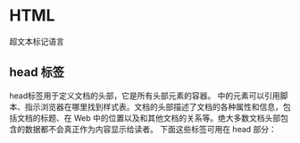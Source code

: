 # HTML

超文本标记语言

## head 标签

head标签用于定义文档的头部，它是所有头部元素的容器。<head> 中的元素可以引用脚本、指示浏览器在哪里找到样式表。文档的头部描述了文档的各种属性和信息，包括文档的标题、在 Web 中的位置以及和其他文档的关系等。绝大多数文档头部包含的数据都不会真正作为内容显示给读者。
下面这些标签可用在 head 部分：<title>、<meta>、<link>、<style>、 <script>、 <base>。

```html
<html>
	<head>
		<!--
			页面注释
			可以放入<title>、<meta>、<style>、<script>、<base>
		-->
		<!--页面标题-->
		<title>百度一下，你就知道</title>
		<!--设置页面的编码，防止乱码现象
				利用meta标签
				charset="UTF-8"
		-->
		<meta charset="utf-8">
		<!--页面刷新效果-->
		<!--<meta http-equiv="refresh" content="3;http://www.baidu.com"  />-->
		<!--页面作者-->
		<meta name = "author" content="chs;1374347231@qq.com"  />
		<!--页面描述-->
		<meta name ="description" content="陈慧珊简介" />
		<!--link 标签引入外部资源-->
		<link rel = "shortcut icon" href="https://www.baidu.com/favicon.ico" type="image/x-icon" />
		
	</head>
	<body>
	<!--
	body标签中：放入页面展示的内容	
	-->
		hello 这里是第一个html！！！
	</body>
</html><html>
	<head>
		<!--
			页面注释
			可以放入<title>、<meta>、<style>、<script>、<base>
		-->
		<!--页面标题-->
		<title>百度一下，你就知道</title>
		<!--设置页面的编码，防止乱码现象
				利用meta标签
				charset="UTF-8"
		-->
		<meta charset="utf-8">
		<!--页面刷新效果-->
		<!--<meta http-equiv="refresh" content="3;http://www.baidu.com"  />-->
		<!--页面作者-->
		<meta name = "author" content="chs;1374347231@qq.com"  />
		<!--页面描述-->
		<meta name ="description" content="陈慧珊简介" />
		<!--link 标签引入外部资源-->
		<link rel = "shortcut icon" href="https://www.baidu.com/favicon.ico" type="image/x-icon" />
	</head>
	<body>
	<!--
	body标签中：放入页面展示的内容	
	-->
		hello 这里是第一个html！！！
	</body>
</html>
```

运行效果：

<img src="https://gitee.com/TeaSea33/typora-picgo/raw/master/img/20210713192135.png" alt="image-20210713192135511" style="zoom:50%;" />

## body 标签

body 元素是定义文档的主体。body 元素包含文档的所有内容（比如文本、超链接、图像、表格和列表等等。）body是用在网页中的一种HTML标签，标签是用在网页中的一种HTML标签，表示网页的主体部分，也就是用户可以看到的内容，可以包含文本、图片、音频、视频等各种内容。

### 文本标签

<div align="center" alt="image-20210713192339192" style="zoom: 50%;">
    	<img src="https://gitee.com/TeaSea33/typora-picgo/raw/master/img/20210713192339.png" alt="image-20210713192339192"> 
</div>

实体名称

```html
<!DOCTYPE html>
<html>
	<head>
		<meta charset="UTF-8">
		<title></title>
	</head>
	<body>
		<!--
			h1-h6字号逐渐变小，每个标题独占一行，自带换行效果
			h7之后属于无效标签，但是浏览器也不会报错，而是以普通文本的形式展现
		-->
		<h1>媒体：为人父母，要不要“持证上岗”</h1>
		<h2>媒体：为人父母，要不要“持证上岗 ”</h2>
		<h3>媒体：为人父母，要不要“持证上岗”</h3>
		<!--横线标签
			width：设置宽度
					300px 固定宽度
					30% 页面宽度的百分比， 会随着页面宽度的变化而变化
			align: 设置位置 left,center,right 默认不写的话就是center居中效果
		-->
		<hr width="300px" align="center" />
		<hr width="30%" align="center" />
		<!--
			段落标签
			段落效果：段落中文字自动换行，段落和段落之间有空行
		-->
		<p>&nbsp;&nbsp;&nbsp;26日，“建议父母持合格&lt;父母证&gt;上岗&copy;”冲上微博热搜，迅速引发热议。在正在召开的全国两会上，全国政协委员许洪玲建议在社区举办家长课堂，建立“家长教育指导工作室”。针对准备入小学的家长开展相关课程教育，颁发“合格父母”上岗证随学生档案入学。5月26日，“建议父母持合格父母证上岗”冲上微博热搜，迅速引发热议。在正在召开的全国两会上，全国政协委员许洪玲建议在社区举办家长课堂，建立“家长教育指导工作室”。针对准备入小学的家长开展相关课程教育，颁发“合格父母”上岗证随学生档案入学。5月26日，“建议父母持合格父母证上岗”冲上微博热搜，迅速引发热议。在正在召开的全国两会上，全国政协委员许洪玲建议在社区举办家长课堂，建立“家长教育指导工作室”。针对准备入小学的家长开展相关课程教育，颁发“合格父母”上岗证随学生档案入学。</p>
		<p>&emsp;26日，“建议父母持合格&lt;父母证&gt;上岗&copy;”冲上微博热搜，迅速引发热议。在正在召开的全国两会上，全国政协委员许洪玲建议在社区举办家长课堂，建立“家长教育指导工作室”。针对准备入小学的家长开展相关课程教育，颁发“合格父母”上岗证随学生档案入学。5月26日，“建议父母持合格父母证上岗”冲上微博热搜，迅速引发热议。在正在召开的全国两会上，全国政协委员许洪玲建议在社区举办家长课堂，建立“家长教育指导工作室”。针对准备入小学的家长开展相关课程教育，颁发“合格父母”上岗证随学生档案入学。5月26日，“建议父母持合格父母证上岗”冲上微博热搜，迅速引发热议。在正在召开的全国两会上，全国政协委员许洪玲建议在社区举办家长课堂，建立“家长教育指导工作室”。针对准备入小学的家长开展相关课程教育，颁发“合格父母”上岗证随学生档案入学。</p>
		<p>26日，“建议父母持合格&lt;父母证&gt;上岗&copy;”冲上微博热搜，迅速引发热议。在正在召开的全国两会上，全国政协委员许洪玲建议在社区举办家长课堂，建立“家长教育指导工作室”。针对准备入小学的家长开展相关课程教育，颁发“合格父母”上岗证随学生档案入学。5月26日，“建议父母持合格父母证上岗”冲上微博热搜，迅速引发热议。在正在召开的全国两会上，全国政协委员许洪玲建议在社区举办家长课堂，建立“家长教育指导工作室”。针对准备入小学的家长开展相关课程教育，颁发“合格父母”上岗证随学生档案入学。5月26日，“建议父母持合格父母证上岗”冲上微博热搜，迅速引发热议。在正在召开的全国两会上，全国政协委员许洪玲建议在社区举办家长课堂，建立“家长教育指导工作室”。针对准备入小学的家长开展相关课程教育，颁发“合格父母”上岗证随学生档案入学。</p>
	    
	    <!--加粗倾斜下划线-->
	    <b>加粗</b>
	    <i>倾斜</i>
	    <u>下划线</u>
	    <i><u><b>加粗倾斜下划线</b></u></i>
	    <!--一箭穿心-->
	    <del>谭颖</del>
	    <!--预编译标签：在页面上显示原样效果-->
	    <pre>
	    public static void main(string[] args){
	    	stopThinkingAboutHer();
	    }
	    </pre>    
	    <!--换行-->
	    	陈慧珊要快点忘掉谭颖呀<br />好像很难
	    	
	    <!--字体标签-->
	    <font color="aqua" size= "7" face="黑体"><p> 建议你不要听情歌了</p></font>
	</body>
	
</html>


```

运行效果：

<img src="https://gitee.com/TeaSea33/typora-picgo/raw/master/img/20210713192218.png" alt="image-20210713192218310" style="zoom: 67%;" />

### 多媒体标签

```html
<!DOCTYPE html>
<html>
        <head>
                <meta charset="UTF-8">
                <title></title>
        </head>
        <body>
                <!--图片
                        src:引入图片的位置
                                引入本地资源
                                引入网络资源
                        width:设置宽度
                        height:设置高度
                        注意:一般高度和宽度只设置一个即可，另一个会按照比例自动适应
                        title:鼠标悬浮在图片上的时候的提示语，默认情况下（没有设置alt属性） 图片如果加载失败那么提示语也是title的内容
                        alt:图片加载失败的提示语
                -->
                <img src="img/ss6.jpg" width="300px" title="这是一个美女小姐姐" alt="图片加载失败"/>
                <img src="https://ss0.bdstatic.com/70cFvHSh_Q1YnxGkpoWK1HF6hhy/it/u=1833909874,761626004&fm=26&gp=0.jpg" />
                <!--音频-->
                <embed src="music/我要你.mp3"></embed>
                <br />
                <!--视频-->
                <embed src="video/周杰伦 - 说好的幸福呢.mp4" width="500px" height="500px"></embed>
                <embed src="//player.video.iqiyi.com/38913f9ed7358c0933e82a03d9b26ec1/0/0/v_19rv8qeokk.swf-albumId=9194699400-tvId=9194699400-isPurchase=0-cnId=undefined" allowFullScreen="true" quality="high" width="480" height="350" align="middle" allowScriptAccess="always" type="application/x-shockwave-flash"></embed>
        </body>
</html>

```



### 超链接标签

```html
<!DOCTYPE html>
<html>
        <head>
                <meta charset="UTF-8">
                <title></title>
        </head>
        <body>
                <!--超链接标签：作用：实现页面的跳转功能
                        href:控制跳转的目标位置
                        target:_self 在自身页面打开 （默认效果也是在自身页面打开）    _blank 在空白页面打开
                --> 
                <a href="文本标签.html">这是一个超链接01</a><!--跳转到本地资源-->
                <a href="">这是一个超链接02</a> <!--跳转到自身页面-->
                <a href="abc">这是一个超链接03</a><!--跳转的目标找不到，提示找不到资源-->
                <a href="https://www.baidu.com" target="_self">这是一个超链接04</a><!--跳转到网络资源-->
                <a href="https://www.baidu.com" target="_blank">这是一个超链接05</a><!--跳转到网络资源-->
                
                <a href="https://www.baidu.com" target="_blank"><img src="img/ss.jpg" /></a>
        </body>
</html>

```

### 列表标签

```html
<!DOCTYPE html>
<html>
        <head>
                <meta charset="UTF-8">
                <title></title>
        </head>
        <body>
                <!--无序列表:
                        type:可以设置列表前图标的样式   type="square"
                        如果想要更换图标样式，需要借助css技术： style="list-style:url(img/act.jpg) ;"
                -->
                <h1>起床以后需要做的事</h1>
                <ul type="square">
                        <li>睁眼</li>
                        <li>穿衣服</li>
                        <li>上厕所</li>
                        <li>吃早饭</li>
                        <li>洗漱</li>
                        <li>出门</li>
                </ul>
                <!--有序列表:
                        type:可以设置列表的标号：1,a,A,i,I
                        start:设置起始标号
                -->
                <h1>学习java的顺序</h1>
                <ol type="A" start="3">
                        <li>JAVASE</li>
                        <li>ORACLE</li>
                        <li>MYSQL</li>
                        <li>HTML</li>
                        <li>CSS</li>
                        <li>JS</li>
                </ol>
        </body>
</html>

```



### 表格标签

```html
<!DOCTYPE html>
<html>
        <head>
                <meta charset="UTF-8">
                <title></title>
        </head>
        <body>
                <!--表格：4行4列
                        table:表格
                        tr:行
                        td:单元格
                        th:特殊单元格：表头效果：加粗，居中
                        默认情况下表格是没有边框的，通过属性来增加表框：
                        border:设置边框大小
                        cellspacing：设置单元格和边框之间的空隙
                        align="center"  设置居中
                        background 设置背景图片 background="img/ss.jpg"
                        bgcolor :设置背景颜色
                        rowspan:行合并
                        colspan：列合并
                -->
                <table border="1px" cellspacing="0px" width="400px" height="300px" bgcolor="darkseagreen" >
                        <tr bgcolor="bisque">
                                <th>学号</th>
                                <th>姓名</th>
                                <th>年纪</th>
                                <th>成绩</th>
                        </tr>
                        <tr>
                                <td align="center">1001</td>
                                <td>丽丽</td>
                                <td>19</td>
                                <td rowspan="3">90.5</td>
                        </tr>
                        <tr>
                                <td colspan="2" align="center">2006</td>
                                <td>30</td>
                        </tr>
                        <tr>
                                <td>3007</td>
                                <td>小明</td>
                                <td>18</td>
                        </tr>
                </table>
        </body>
</html>

```

结果：

<img src="https://gitee.com/TeaSea33/typora-picgo/raw/master/img/20210713191848.png" alt="image-20210713191835355" style="zoom: 67%;" />



## 框架

### 内嵌框架

内嵌框架是用于在网页中嵌入一个网页并让它在网页中显示.
添加内嵌框架的语法:

```html
<iframe src=" URL "></iframe> 
<!--URL --- 指定独立网页的路径-->
```

#### 实例一：展示商品

* 首页

  ```html
  <!DOCTYPE html>
  <html>
  	<head>
  		<meta charset="UTF-8">
  		<title>首页</title>
  	</head>
  	<body>
  		<iframe src="音乐导航.html" height="700px" width="30%"></iframe>
  		<iframe src="展示页面.html" name ="iframe_my" height="700px" width="67%"  src="img/肆无忌惮.png"></iframe>
  	</body>
  </html>
  
  ```

* 目录页

  ```html
  <!DOCTYPE html>
  <html>
      <head>
          <meta charset="UTF-8">
          <title>音乐导航</title>
      </head>
      <body>
          <ul>
              <li>
                  <a href="img/肆无忌惮.png" target="iframe_my">肆无忌惮 ---薛之谦</a>
              </li>
              <li>
                  <a href="img/梦伴.png" target="iframe_my">梦伴 ---李悦君</a>
              </li>
              <li>
                  <a href="img/stay.png" target="iframe_my">stay ---The kid LAROL/Justin Bieber</a>
              </li>
              <li>
                  <a href="img/Blue&Grey.png" target="iframe_my">Blue&Grey ---BTS</a>
              </li>			
          </ul>
      </body>
  </html>
  
  
  ```

  

* 展示页

  ```html
  <!DOCTYPE html>
  <html>
      <head>
          <meta charset="UTF-8">
          <title></title>
      </head>
      <body>
          这是展示列表
      </body>
  </html>
  
  ```

  效果：

  <img src="https://gitee.com/TeaSea33/typora-picgo/raw/master/img/20210713203134.png" alt="image-20210713203134473" style="zoom: 33%;" />

#### 实例二：邮箱

##### 登录首页

```html
<!DOCTYPE html>
<html>
	<head>
		<meta charset="utf-8" />
		<title></title>
	</head>
	<body>
		<font color="cornflowerblue" size= "3" face="黑体" >
			<p align="center">
				用户名<input type="text" /><br />
				密&emsp;码<input type="password" /><br />
				<a href="邮箱首页.html">登录</a>
			</p>
		</font>
	</body>
</html>

```

效果：

<img src="https://gitee.com/TeaSea33/typora-picgo/raw/master/img/20210713211204.png" alt="image-20210713211204526" style="zoom:50%;" />

##### 邮箱页

```html
<!DOCTYPE html>
<html>
    <head>
        <meta charset="UTF-8">
        <title></title>
    </head>
    <body>
        <!--邮箱上侧的页面-->
        <iframe src="邮箱上侧.html" width="100%" height="100px" align="middle"></iframe>
        <!--邮箱左侧页面-->
        <iframe src="邮箱左侧.html" width="20%" height="500px" align="left"></iframe>
        <!--邮箱右侧页面-->
        <iframe src="邮箱右侧.html" name="if1" width="78%" height="500px" align="right"></iframe>
    </body>
</html>

```



上侧

```html
<!DOCTYPE html>
<html>
    <head>
        <meta charset="UTF-8">
        <title></title>
    </head>
    <body>
        <font color="blueviolet" face="黑体">
            <h1>
                欢迎来到TeaSea33的邮箱！！！
            </h1>
        </font>
    </body>
</html>

```

左侧

```html
<!DOCTYPE html>
<html>
    <head>
        <meta charset="UTF-8">
        <title></title>
    </head>
    <body>
        <font color="cornflowerblue" size= "5" face="黑体">
            <ul>
                <li>
                    <a href="img/写信.png" target="if1">
                        写信
                    </a>
                </li>
                <li>
                    <a href="img/收信箱.png" target="if1">
                        收信箱
                    </a>
                </li>
                <li>
                    <a href="img/垃圾箱.png" target="if1">
                        垃圾箱
                    </a>
                </li>
            </ul>
        </font>
    </body>
</html>

```

右侧

```html
<!DOCTYPE html>
<html>
    <head>
        <meta charset="UTF-8">
        <title></title>
    </head>
    <body>
        展示页面
    </body>
</html>
```

效果

<img src="https://gitee.com/TeaSea33/typora-picgo/raw/master/img/20210713211612.png" alt="image-20210713211612138" style="zoom: 25%;" />



### 框架集合

```html
<!DOCTYPE html>
<html>
    <head>
        <meta charset="UTF-8">
        <title></title>
    </head>
    <!--框架集合：和body是并列的概念，不要将框架集合放入body中-->
    <frameset rows="20%,*,30%">
        <frame />
        <frameset cols="30%,40%,*">
            <frame />
            <frame src="index.html"/>
            <frame />
        </frameset>
        <frameset cols="50%,*">
            <frame />
            <frame />
        </frameset>
    </frameset>
</html>

```

将上面的页面改为

```html
<!DOCTYPE html>
<html>
    <head>
        <meta charset="UTF-8">
        <title></title>
    </head>
    <frameset rows="20%,*">
        <frame src="邮箱上侧.html" width="100%" height="100px" align="middle"/>
        <frameset cols="30%,*">
            <frame src="邮箱左侧.html" width="20%" height="500px" align="left"/>
            <frame src="邮箱右侧.html" name="if1" width="78%" height="500px" align="right"/>
        </frameset>
    </frameset>
</html>

```

## Form表单

​		表单在 Web 网页中用来给访问者填写信息，从而能采集客户端信息，使网页具有交互的功能。一般是将表单设计在一个Html 文档中，当用户填写完信息后做**提交(submit)**操作，于是表单的内容就从客户端的浏览器传送到服务器上，经过服务器上程序处理后，再将用户所需信息传送回客户端的浏览器上，这样网页就具有了交互性。这里我们只讲怎样使用Html 标志来设计表单。
​		所有的用户输入内容的地方都用表单来写，如登录注册、搜索框。
​		一个表单一般应该包含用户填写信息的输入框,提交按钮等，这些输入框,按钮叫做控件,表单很像容器,它能够容纳各种各样的控件。

```html
<form action＝"url" method=get|post name="myform" ></form>
-name：表单提交时的名称
-action：提交到的地址
-method：提交方式，有get和post两种，默认为get
```

```html
<!DOCTYPE html>
<html>
	<head>
		<meta charset="UTF-8">
		<title></title>
	</head>
	<body>
		<!--定义form表单
			【1】action属性
			地址栏信息：
			http://127.0.0.1:8020/Form表单/aaa?username=admin&pwd=chcsiu
			？之前是提交的资源的目的地址
				http:信息交互遵照http协议
				127.0.0.1:代表本机的IP地址
				8020:端口号---HBuilder内置服务器的端口号
				Form表单:指的是你项目的名字
				PS:浏览器的地址栏不支持中文，都会转为编码传送，如果在地址栏看到中文，只是当前浏览器给的一个友好展示
			？之后是提交的具体数据
				username=admin&pwd=chcsiu
				我们写的文本框和密码框都要加入一个属性：name
				然后name属性和具体录入的信息会拼成一个键值对的形式
				多个键值对之间，用&符号进行拼接
				PS:只有form表单中的内容才会被收集并提交
			【2】 method属性 （默认情况下值为get）
			get 提交的数据可见 不安全 提交数据长度有限制 效率高
			post 提交的数据不可见 安全 提交的数据 效率低
		-->
		<form action="aaa" method="post">
			用户名 ：<input type="text" name="username"/><br />
			密码：<input type="password" name="pwd" /><br />
			<!--提交按钮-->
			<input type="submit" />
		</form>
		用户名2：<input  type="text" />
	</body>
</html>

```

效果：

<img src="https://gitee.com/TeaSea33/typora-picgo/raw/master/img/20210714093952.png" alt="image-20210714093951886" style="zoom:33%;" /> 

#### 实例：模仿百度搜索

```html
<!DOCTYPE html>
<html>
    <head>
        <meta charset="UTF-8">
        <title>百度一下你就知道</title>
        <link rel="icon" sizes="any" mask href="//www.baidu.com/img/baidu_85beaf5496f291521eb75ba38eacbd87.svg">
    </head>
    <body>
        <!--百度的连接
		https://www.baidu.com/s	(找到action)
		?
		...&wd=java&... (找到文本框名)
		-->
        <form action="https://www.baidu.com/s" method="get">
            <!--文本框-->
            <input type="text" name="wd" />
            <!--提交按钮-->
            <input type="submit" value="百度一下" />
        </form>
    </body>
</html>

```

### 表单元素

#### 1. 文本框

```html
<!--文本框
	input标签使用很广泛，通过type属性的不同性，来表现不通过的形态，表单元素必须有一个属性：name有了name才可以提交书数据，才可以采集数据，然后提交的时候以键值对的形式拼到一起。
value:就是文本框中的具体内容;键值对：name=value的形式
placeholder--默认提示语
readonly--只读：无法更改
写法：readonly="true"；readonly；readonly="readonly"
disabled--禁用：不能提交
-->
<input type="text" name="uname" placeholder="请输入身份证信息"/><br />
<input type="text" name="uname" value="123" readonly="true"><br />
<input type="text" name="uname" value="123" readonly/><br />
```

效果：

<img src="https://gitee.com/TeaSea33/typora-picgo/raw/master/img/20210714194452.png" style="zoom: 50%;" />

#### 2. 密码框

```html
<!--密码框-->
<input type="password" name="pwd" /><br />
```

效果：

<img src="https://gitee.com/TeaSea33/typora-picgo/raw/master/img/20210714194418.png" alt="image-20210714194418873" style="zoom:50%;" />

#### 3. 按钮

##### 普通按钮

```html
<!--普通按钮：没有什么效果就是可以点击，js可以加入事件-->
<input type="button" value="普通" />
```

效果：

<img src="https://gitee.com/TeaSea33/typora-picgo/raw/master/img/20210714195057.png" alt="image-20210714195057422" style="zoom:50%;" />

##### 单选按钮

```html
<!--单选按钮
注意：一组当选按钮，必须通过name属性来控制，让它们在一个分组中，然后在一个分组里只能选择一个
正常状态下，提交数据为:gender=on,后台不能区分你提交的数据
-->
性别：
<input type="radio" name="gender" value="1" checked/>男
<input type="radio" name="gender" value="2"/>女<br />
```

效果：

<img src="https://gitee.com/TeaSea33/typora-picgo/raw/master/img/20210714194743.png" alt="image-20210714194743474" style="zoom:50%;" />

##### 多选按钮

```html
<!--多选按钮
必须通过name属性来控制，让它们在一个分组中，然后在一个分组里可以选择多个
不同的选项的value值要控制为不同，这样后台接收就可以区分了
多个选项提交的时候，键值对用&符号进行拼接：例如下：
favlan=1&favlan=3
-->
<input type="checkbox" name="favlan" value="1"/>java
<input type="checkbox" name="favlan" value="2"/>python
<input type="checkbox" name="favlan" value=""/>php
<input type="checkbox" name="favlan"value=""/>c#
```

效果：

<img src="https://gitee.com/TeaSea33/typora-picgo/raw/master/img/20210714202438.png" alt="image-20210714202438190" style="zoom:50%;" />

##### 图片按钮

```html
<!--特殊按钮：图片按钮 点击是可以提交的-->
<input type="image" src="img/1.jpg" width="100px" />
```

##### 重置按钮

```html
<!--特殊按钮：重置按钮：将页面恢复到初始状态-->
<input type="reset" />
```

##### 提交按钮

```html
<!--特殊按钮：提交按钮：具备提交功能-->
<input type="submit" />
```

#### 4.下拉列表

select

```html
<!--下拉列表
	selected 默认选中
	multiple 多选
-->
你喜欢的城市
<select name="city" multiple="multiple">
    <option value="0">---请选择---</option>
    <option value="1">成都市</option>
    <option value="2" selected="selected">北京市</option> 
    <option value="3">重庆市</option>
    <option value="4">广州市</option>
</select>
```

效果：

<img src="https://gitee.com/TeaSea33/typora-picgo/raw/master/img/20210714211104.png" alt="image-20210714211104496" style="zoom:50%;" />

#### 5.多行文本框

```html
<!--多行文本框
利用css样式来控制大小不可变：style="resize: none;"
-->
自我介绍：
<textarea style="resize: none;" rows="10" cols="30">请在这里填写信息。。</textarea>
<br />
```

效果：

<img src="https://gitee.com/TeaSea33/typora-picgo/raw/master/img/20210714195641.png" alt="image-20210714195641589" style="zoom: 50%;" />

#### 6.文件

```html
<!--文件-->
<input type="file" name="文件" /><br />
```

效果：

<img src="https://gitee.com/TeaSea33/typora-picgo/raw/master/img/20210714211148.png" alt="image-20210714211148820" style="zoom: 33%;" />

<img src="https://gitee.com/TeaSea33/typora-picgo/raw/master/img/20210714211226.png" alt="image-20210714211226032" style="zoom: 67%;" />

#### 7.隐藏域

```html
<!--隐藏域-->
<input type="hidden " name="uname" value="12324" />
```

效果：

<img src="https://gitee.com/TeaSea33/typora-picgo/raw/master/img/20210714202249.png" alt="image-20210714202249659" style="zoom:50%;" />

#### 8.label标签

```html
<!--label标签
一般会在想要获得焦点的标签上加入一个id属性，然后label中的for属性跟id配合使用。
点击用户名 光标就会到用户名对应的文本框里面
-->
<label for="uname">用户名：</label><input type="text" name="uername" id="uname"/>            
```

### HTML5新增

#### 增加校验

```html
html5的类型可以增加校验
<!--email-->
<input type="email" name="email" />
<!--url-->
<input type="url" />
<!--color-->
<input type="color" />
<!--number:
min:最小值
max:最大值
step:步长
value:默认值：一定在步长的范围中，否则不能提交
-->
<input type="number" min="1" max="10" step="3" value="4"/>
<!--range-->
1<input type="range" min="1" max="10" name="range" step="3"/>10
<!--date-->
<input type="date" />
<!--month-->
<input type="month" />
<!--week-->
<input type="week" />
```

#### 新增属性

```html
<!--
HTML5新增属性：
multiple：多选
placehoder:默认提示
autofocus:自动获取焦点
required:必填项
-->
<input type="text" multiple="multiple"/>
<input type="text" placeholder="11111" />
<input type="text" autofocus:"autofocus" />
<input type="text" required="required" />
<!--提交按钮-->
<input type="submit" />
```



# CSS

**cascading style sheets** 

## 样式

 **行内样式（优先级最高）、内部样式、外部样式(最常用的)**

```html
<!DOCTYPE html>
<html>
    <head>
        <meta charset="UTF-8">
        <title></title>
        <!--
        【书写方式2:内部样式】
        -->
        <style type="text/css">
            h1{
                color: pink;
                font-family: "宋体";
            }
        </style>
        <!--
        【书写方式3:外部样式】
        -->
        <link rel="stylesheet" type="text/css" href="css/样式.css" />
    </head>
    <body>
        <!--
        【书写方式1：行内样式】
        -->
        <h1 style="color: deeppink;font-family: '宋体';">This is a h1 title</h1>
    </body>
</html>
```



<img src="https://gitee.com/TeaSea33/typora-picgo/raw/master/img/20210715095520.png" alt="image-20210715095520870" style="zoom:50%;" />

## 选择器

### 1.基本选择器

```html
<!DOCTYPE html>
<html>
    <head>
        <meta charset="UTF-8">
        <title></title>
        <style>
            /*
            * [1]基本选择器：元素选择器
            */
            h1{
                color: red;
                font-family: "楷体";
            }
            i{
                color: blue;
                font-family: "黑体";
            }
            /*
            * [2]基本选择器：类选择器
            */
            .mycls{
                color: green;
                font-family: "宋体";
            }
            /*
            * [3]基本选择器：唯一选择器
            */
            #myid{
                color: yellow;
                font-family: "微软雅黑";
            }
        </style>
    </head>
    <body>
        <h1>我是<i>一个</i>标题</h1>
        <h1>我是一个标题</h1>
        <h1 class="mycls">我是一个标题</h1>
        <h1>我是一个标题</h1>
        <h2 class="mycls">我是h2标题</h2>
        <h2>我是h2标题</h2>
        <h2 id="myid">我是h2标题</h2>
    </body>
</html>
```

效果



### 2.关系选择器

#### div和span标签

- div属于块级元素--》换行
- span属于行内元素--》没有换行效果：里面的内容占多大，span包裹的区域就多大

```html
<!DOCTYPE html>
<html>
    <head>
        <meta charset="UTF-8">
        <title></title>
        <style type="text/css">
            /*
            我们可以通俗的理解，把div理解为一个“塑料袋”
            div属于块级元素--》换行
            span属于行内元素--》没有换行效果
            span:里面的内容占多大，span包裹的区域就多大*/
            div{
                border: 1px red solid;
            }
            span{
                border: 1px greenyellow solid; 
            }
        </style>
    </head>
    <body>
        <div>马士兵马士兵<br />马士兵马士兵</div>
        <div>马士兵</div>
        <span>马士兵马士兵</span>
        <span>马士兵</span>
        <span>马士兵</span>
    </body>
</html>
```

效果：

<img src="https://gitee.com/TeaSea33/typora-picgo/raw/master/img/20210715160452.png" alt="image-20210715160452173" style="zoom: 33%;" />

#### 选择器

```html
<!DOCTYPE html>
<html>
    <head>
        <meta charset="UTF-8">
        <title></title>
        <style type="text/css">
            /*关系选择器:
            * 后代选择器：只要是这个元素的后代，样式都会发生变化
            * div下面的所有h1标签样式都会改变
            */
            /*div h1{
            color: red;
            }*/
            /*关系选择器：子代选择器
            只改变子标签的样式*/
            div>h1{
                color: royalblue;
            }
            span>h1{
                color: yellow;
            }
        </style>
    </head>
    <body>
        <div>
            <h1>这是标题</h1>
            <h1>这是标题</h1>
            <h1>这是标题</h1>
            <h1>这是标题</h1>
            <h1>这是标题</h1>
            <span>
                <h1>这是标题</h1>
                <h1>这是标题</h1>
                <h1>这是标题</h1>
                <h1>这是标题</h1>
                <h1>这是标题</h1>
            </span>
        </div>

    </body>
</html>

```

效果：

<img src="https://gitee.com/TeaSea33/typora-picgo/raw/master/img/20210715160407.png" alt="image-20210715160407509" style="zoom: 33%;" />

### 3.属性选择器

```html
<!DOCTYPE html>
<html>
    <head>
        <meta charset="UTF-8">
        <title></title>
        <style type="text/css">
            /*属性选择器*/
            input[type="password"]{
                background-color: red;
            }
            input[type="text"][value="zhaoss1"]{
                background-color: yellow;
            }
        </style>
    </head>
    <body>
        <form>
            用户名：<input type="text" value="zhaoss1" />
            用户名2：<input type="text" value="zhaoss2" />
            密码：<input type="password" value="123123" />
            <input type="submit" value="登录" />
        </form>
    </body>
</html>

```



### 4.伪类选择器

```html
<!DOCTYPE html>
<html>
    <head>
        <meta charset="UTF-8">
        <title></title>
        <style type="text/css">
            .mycls:hover{
                color: red;
            }
        </style>
    </head>
    <body>
        <h1 class="mycls">我是标题</h1>
    </body>
</html>

```

一般伪类选择器都应用在超链接上

```html
<!DOCTYPE html>
<html>
    <head>
        <meta charset="UTF-8">
        <title></title>
        <style type="text/css">
            /*设置静止状态*/
            a:link{
                color: yellow;
            }
            /*设置鼠标悬浮状态*/
            a:hover{
                color: red;
            }
            /*设置触发状态*/
            a:active{
                color: blue;
            }
            /*设置完成状态*/
            a:visited{
                color: green;
            }
        </style>
    </head>
    <body>
        <a href="index.html">超链接</a>
    </body>
</html>

```

#### 例子：百度导航条

```html
<!DOCTYPE html>
<html>
    <head>
        <meta charset="UTF-8">
        <title></title>
        <style type="text/css">
            ul{
                list-style-type: none;/*将无序列表前面的图标取消*/
            }
            li{
                float:left;/*向左浮动*/
                margin-left: 20px;/*设置间隔20px*/
            }
            a{
                text-decoration: none;/*去掉下划线*/
                font-size: 13px;/*字号*/
                color: black;/*字体颜色*/
            }
            a:hover{
                color: #0000FF;
            }
            div{
                /*定位：*/
                position: absolute;/*绝对定位*/
                right:200px;
            }
        </style>
    </head>
    <body>
        <div>
            <ul>
                <li>
                    <a href="aaaa">新闻</a>
                </li>
                <li>
                    <a href="aaaa">hao123</a>
                </li>
                <li>
                    <a href="aaaa">地图</a>
                </li>
                <li>
                    <a href="aaaa">视频</a>
                </li>
            </ul>
        </div>
    </body>
</html>
```

效果：

<img src="https://gitee.com/TeaSea33/typora-picgo/raw/master/img/20210715174100.png" alt="image-20210715174100021" style="zoom:50%;" />

<img src="https://gitee.com/TeaSea33/typora-picgo/raw/master/img/20210715174209.png" alt="image-20210715174209462" style="zoom:50%;" />



## 浮动效果

### 文字环绕图片

​		浮动设计的初衷为了解决**文字环绕图片**问题，浮动后一定不会将文字挡住，这是设计初衷，不能违背的。

<img src="C:/Users/Dell/AppData/Roaming/Typora/typora-user-images/image-20210718100303705.png" alt="image-20210718100303705" style="zoom: 33%;" />



### 原理

​		CSS 的 Float（浮动）使元素脱离文档流，按照指定的方向（左或右发生移动），直到它的外边缘碰到包含框或另一个浮动框的边框为止。文档流是文档中可显示对象在排列时所占用的位置/空间，而脱离文档流就是在页面中不占位置了。

### 语法

![image-20210718100331232](https://gitee.com/TeaSea33/typora-picgo/raw/master/img/20210718100331.png)

### 实例展示

设置一个大的div，里面放三个小的div

```html
<!DOCTYPE html>
<html>
    <head>
        <meta charset="UTF-8">
        <title></title>
    </head>
    <body>
        <!--外层div-->
        <div style="background-color: pink;">
            <div style="width: 100px;height: 100px;background-color: chartreuse;">11</div>
            <div style="width: 200px;height: 200px;background-color: coral;">22</div>
            <div style="width: 300px;height: 300px;background-color: yellow">33</div>
        </div>
    </body>
</html>
```

没有任何浮动

<img src="https://gitee.com/TeaSea33/typora-picgo/raw/master/img/20210718102727.png" alt="image-20210718102727344" style="zoom: 33%;" />

给绿div设置浮动

```html
<div style="width: 100px;height: 100px;background-color: chartreuse;">11</div>
```

<img src="https://gitee.com/TeaSea33/typora-picgo/raw/master/img/20210718103223.png" alt="image-20210718103223765" style="zoom: 33%;" />

给橘色小块设置浮动

```html
<div style="width: 200px;height: 200px;background-color: coral;">22</div>
```

<img src="https://gitee.com/TeaSea33/typora-picgo/raw/master/img/20210718103413.png" alt="image-20210718103413403" style="zoom: 33%;" />

给黄色小块设置浮动

```html
<div style="width: 300px;height: 300px;background-color: yellow;float: left;">33</div>
```

<img src="https://gitee.com/TeaSea33/typora-picgo/raw/master/img/20210718103540.png" alt="image-20210718103540103" style="zoom: 50%;" />

因为所有的小div都浮到上面，大div里没有东西填充，所以就消失了。

这样如果有其他的div块，就会变位置

<img src="https://gitee.com/TeaSea33/typora-picgo/raw/master/img/20210718104648.png" alt="image-20210718104648829" style="zoom:50%;" />

### 消除浮动影响

1. 给浮动的父节点加入一个属性overflow:hidden

   ![image-20210718104836651](https://gitee.com/TeaSea33/typora-picgo/raw/master/img/20210718104836.png)

   <img src="https://gitee.com/TeaSea33/typora-picgo/raw/master/img/20210718105023.png" alt="image-20210718105023259" style="zoom:33%;" />

2. 给父节点加一个高度，让粉色div“撑起来”

   ![image-20210718105114468](https://gitee.com/TeaSea33/typora-picgo/raw/master/img/20210718105114.png)

   <img src="https://gitee.com/TeaSea33/typora-picgo/raw/master/img/20210718105102.png" alt="image-20210718105101964" style="zoom: 33%;" />

3. 被影响的元素紫色div：给它加入一个属性clear:both;

   ![image-20210718105219588](https://gitee.com/TeaSea33/typora-picgo/raw/master/img/20210718105219.png)

   <img src="https://gitee.com/TeaSea33/typora-picgo/raw/master/img/20210718105205.png" alt="image-20210718105205523" style="zoom:33%;" />



## 定位

### 静态定位(static)

就是默认的定位

```html
<!DOCTYPE html>
<html>
    <head>
        <meta charset="UTF-8">
        <title></title>
    </head>
    <body>
        <!--静态定位:
默认效果 效果就是元素出现在本来应该出现的位置 一般就省略不写
-->
        <img src="img/1.jpg" style="position: static;" />
    </body>
</html>
```

### 相对定位(relative)

相对元素自身所在的原来的位置进行定位,可以设置left,color,bottom,top这四个属性

```html
<!DOCTYPE html>
<html>
    <head>
        <meta charset="UTF-8">
        <title></title>
    </head>
    <body>
        <!--相对定位
        相对元素自身所在的原来的位置进行定位
        可以设置left,color,bottom,top这四个属性
        -->
        <div style="width: 500px; height: 500px; background-color: pink;">
            <div style="width: 100px; height: 100px; background-color: green;"></div>
            <div style="width: 100px; height: 100px; background-color: red; position: relative; bottom: 10px;" ></div>
            <div style="width: 100px; height: 100px; background-color: blue;"></div>
        </div>
    </body>
</html>
```

z-index属性：

设置堆叠顺序，设置元素谁在上谁在下。注意：z-index属性要设置在定位的元素上,

应用场合：
（1）元素在小范围移动的时候
（2）结合绝对定位使用

### 绝对定位(absolute)

- 设置子块div为绝对定位

```html
<!DOCTYPE html>
<html>
    <head>
        <meta charset="UTF-8">
        <title></title>
        <style type="text/css">
            #outer{
                width: 500px;
                height: 500px;
                background-color: pink;
                margin-left:300px;
            }
            #div01{
                width: 100px;
                height: 100px;
                background-color: cornflowerblue;
                position: absolute;/*设置一个绝对定位*/
                left: 30px;
                top: 50px;
            }
            #div02{
                width: 100px;
                height: 100px;
                background-color: coral;
            }
        </style>
    </head>
    <body>
        <div id="outer">
            <div id="div01">111</div>
            <div id="div02">222</div>
        </div>
    </body>
</html>
```

效果

<img src="C:/Users/Dell/AppData/Roaming/Typora/typora-user-images/image-20210718163324246.png" alt="image-20210718163324246" style="zoom: 33%;" />

蓝色div相对body产生的位移，相对body进行位置的改变，然后蓝色div发生位移以后，原位置得到了释放。橙色div移动上去了！

- 实际开发中，我们往往让蓝色div在粉色div中发生位移效果
  配合定位来使用：

```html
<!DOCTYPE html>
<html>
    <head>
        <meta charset="UTF-8">
        <title></title>
        <style type="text/css">
            #outer{
                /*父块设置一个相对定位*/
                width: 500px;
                height: 500px;
                background-color: pink;
                margin-left:300px;
                position: relative;
            }
            #div01{
                width: 100px;
                height: 100px;
                background-color: cornflowerblue;
                position: absolute;
                left: 30px;
                top: 50px;
            }
            #div02{
                width: 100px;
                height: 100px;
                background-color: coral;
            }
        </style>
    </head>
    <body>
        <div id="outer">
            <div id="div01">111</div>
            <div id="div02">222</div>
        </div>
    </body>
</html>
```

效果

<img src="https://gitee.com/TeaSea33/typora-picgo/raw/master/img/20210718163447.png" alt="image-20210718163447139" style="zoom: 50%;" />

#### 总结：

当给一个元素设置了绝对定位的时候，它相对谁变化呢？它会向上一层一层的找父级节点是否有定位，如果直到找到body了也没有定位，那么就相对body进行变化，如果父级节点有定位（绝对定位，相对定位，固定定位），但是一般我们会配合使用父级为相对定位，当前元素为绝对定位，这样这个元素就会相对父级位置产生变化。无论是上面的哪一种，都会释放原来的位置，然后其他元素会占用那个位置。

开发中建议使用：父级节点relative定位，子级节点使用绝对定位。

### 固定定位(fixed)

应用场合：在页面过长的时候，将某个元素**固定**在浏览器的某个位置上，当**拉动滚动条的时候，这个元素位置不动。**

```html
<!DOCTYPE html>
<html>
    <head>
        <meta charset="UTF-8">
        <title></title>
        <style type="text/css">
            #mydiv{
                width: 50px;
                height: 400px;
                background-color: cadetblue;
                /*固定定位*/
                position: fixed;
                right: 0px;
                top: 300px;
            }
        </style>
    </head>
    <body>
        <div id="mydiv"></div>
        <p>你好</p>
        ...(省略很多行)
        <p>你好</p>
        
    </body>
</html>
```

效果

<img src="https://gitee.com/TeaSea33/typora-picgo/raw/master/img/20210718163814.png" alt="image-20210718163814128" style="zoom:33%;" />



## 盒子模型

​		页面上也有很多元素，元素之间的布局/设计 依靠 **盒子模型**：
​		所有HTML元素可以看作盒子，在CSS中，"box model"这一术语是用来设计和布局时使用。
​		CSS盒模型本质上是一个盒子，封装周围的HTML元素，它包括：边距，边框，填充，和实际内容。
​		盒模型允许我们在其它元素和周围元素边框之间的空间放置元素。
​		下面的图片说明了盒子模型(Box Model)：

<img src="https://gitee.com/TeaSea33/typora-picgo/raw/master/img/20210718190406.png" alt="image-20210718190406052" style="zoom:50%;" />

<img src="https://gitee.com/TeaSea33/typora-picgo/raw/master/img/20210718190434.png" alt="image-20210718190434286" style="zoom:50%;" />

感受盒子模型

```html
<!DOCTYPE html>
<html>
    <!--代码感受盒子的具体含义-->
    <head>
        <meta charset="UTF-8">
        <title></title>
        <style type="text/css">
            /*将所有元素的样式：外边距，边框，内边距全部设置为0*/
            /*没有单独设置盒子模型样式的就遵照总的设置*/
            *{
                margin:0px;
                padding: 0px;
                border: 0px;
            }
            #outer{
                /*修改了内边距padding需要更改原来的长和宽 */
                width:450px;
                height: 450px;
                background-color: pink;
                margin-left: 50px;
                margin-top: 50px;
                padding-left: 50px;
                padding-top: 50px;

            }
            #mydiv{
                width: 60px;
                height: 60px;
                background-color: yellowgreen;
                padding-left: 40px;
                padding-top: 40px;
            }
        </style>
    </head>
    <body>
        <div id="outer">
            <div id="mydiv">111</div>
        </div>
        
        <div style="background-color: blue;width: 100px; height: 100px;"></div>
    </body>
</html>

```

**注意修改了内边距以后需要修改原本的长和宽**

效果

<img src="https://gitee.com/TeaSea33/typora-picgo/raw/master/img/20210718194809.png" alt="image-20210718194809665" style="zoom:50%;" /><img src="https://gitee.com/TeaSea33/typora-picgo/raw/master/img/20210718200438.png" alt="image-20210718200437875" style="zoom: 67%;" />

# 练习

```html
<!DOCTYPE html>
<html>
    <head>
        <meta charset="UTF-8">
        <title></title>
        <style type="text/css">
            #bigdiv{
                width: 65px;
                border: solid #D70000 ;
                background-color:#FBEECF ;
                /*设置div里中文字的效果*/
                font-size: 17px;
                font-family: "微软雅黑";
                color: #D70000;
                /*设置固定定位*/
                position: fixed;
                right: 0px;				
                top: 50px;
                /*背景图大小的设置*/
            }
            #mydiv{
                height: 60px;
                /*先写背景图，再写背景色*/
                background: url(img/小喇叭.png) no-repeat 8px 12px;
                padding-top: 60px;/*盒子模型的页内边距*/
                padding-right: 2px;
                text-align: center;/*设置水平居中*/

            }
            #mydiv2{
                height: 60px;
                /*先写背景图，再写背景色*/
                background: url(img/联系客服.png) no-repeat 3px 8px;
                padding-top: 70px;/*盒子模型的页内边距*/
                text-align: center;/*设置水平居中*/
            }
            #mydiv3{
                height: 60px;
                /*先写背景图，再写背景色*/
                background: url(img/二维码.png) no-repeat 3px 8px;
                padding-top: 70px;/*盒子模型的页内边距*/
                text-align: center;/*设置水平居中*/
            }
            #mydiv4{
                /*先写背景图，再写背景色*/
                background: url(img/呵护.png) no-repeat 3px 8px;
                padding-top: 60px;/*盒子模型的页内边距*/
                text-align: center;/*设置水平居中*/
            }
        </style>
    </head>
    <body>
        <div id="bigdiv" >
            <div id="mydiv">
                最新<br />发布
            </div>
            <hr width="50px" align="center" color="black"  />
            <div id="mydiv2">
                联系<br />客服
            </div>
            <hr width="50px" align="center" color="black"  />
            <div id="mydiv3">
                APP<br />下载
            </div>
            <hr width="50px" align="center" color="black"  />
            <div id="mydiv4">
                旅游<br />出行<br />温馨<br />提示
            </div>
        </div>

        <p>hello</p>
		...省略很多个hello
        <p>hello</p>
    </body>
</html>

```

效果：

<img src="https://gitee.com/TeaSea33/typora-picgo/raw/master/img/20210719085925.png" alt="image-20210719085617279" style="zoom: 33%;" />
